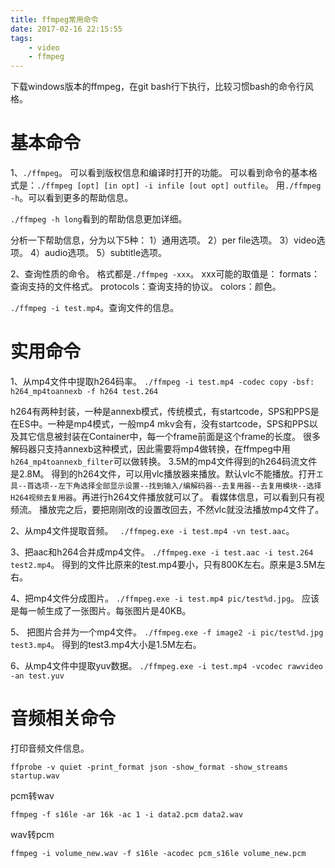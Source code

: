 ```yaml
---
title: ffmpeg常用命令
date: 2017-02-16 22:15:55
tags:
	- video
	- ffmpeg
---
```

下载windows版本的ffmpeg，在git bash行下执行，比较习惯bash的命令行风格。

# 基本命令
1、`./ffmpeg`。
可以看到版权信息和编译时打开的功能。
可以看到命令的基本格式是：`./ffmpeg [opt] [in opt] -i infile [out opt] outfile`。
用`./ffmpeg -h`。可以看到更多的帮助信息。

`./ffmpeg -h long`看到的帮助信息更加详细。

分析一下帮助信息，分为以下5种：
1）通用选项。
2）per file选项。
3）video选项。
4）audio选项。
5）subtitle选项。

2、查询性质的命令。
格式都是`./ffmpeg -xxx`。
xxx可能的取值是：
formats：查询支持的文件格式。
protocols：查询支持的协议。
colors：颜色。

`./ffmpeg -i test.mp4`。查询文件的信息。

# 实用命令

1、从mp4文件中提取h264码率。
`./ffmpeg -i test.mp4 -codec copy -bsf: h264_mp4toannexb -f h264 test.264`

h264有两种封装，一种是annexb模式，传统模式，有startcode，SPS和PPS是在ES中。一种是mp4模式，一般mp4 mkv会有，没有startcode，SPS和PPS以及其它信息被封装在Container中，每一个frame前面是这个frame的长度。
很多解码器只支持annexb这种模式，因此需要将mp4做转换，在ffmpeg中用`h264_mp4toannexb_filter`可以做转换。
3.5M的mp4文件得到的h264码流文件是2.8M。
得到的h264文件，可以用vlc播放器来播放。默认vlc不能播放。打开`工具--首选项--左下角选择全部显示设置--找到输入/编解码器--去复用器--去复用模块--选择H264视频去复用器`。再进行h264文件播放就可以了。
看媒体信息，可以看到只有视频流。
播放完之后，要把刚刚改的设置改回去，不然vlc就没法播放mp4文件了。

2、从mp4文件提取音频。
` ./ffmpeg.exe -i test.mp4 -vn test.aac`。

3、把aac和h264合并成mp4文件。
`./ffmpeg.exe -i test.aac -i test.264 test2.mp4`。
得到的文件比原来的test.mp4要小，只有800K左右。原来是3.5M左右。

4、把mp4文件分成图片。
`./ffmpeg.exe -i test.mp4 pic/test%d.jpg`。
应该是每一帧生成了一张图片。每张图片是40KB。

5、 把图片合并为一个mp4文件。
`./ffmpeg.exe -f image2 -i pic/test%d.jpg test3.mp4`。
得到的test3.mp4大小是1.5M左右。

6、从mp4文件中提取yuv数据。
`./ffmpeg.exe -i test.mp4 -vcodec rawvideo -an test.yuv`



# 音频相关命令

打印音频文件信息。

```
ffprobe -v quiet -print_format json -show_format -show_streams startup.wav  
```

pcm转wav

```
ffmpeg -f s16le -ar 16k -ac 1 -i data2.pcm data2.wav
```



wav转pcm

```
ffmpeg -i volume_new.wav -f s16le -acodec pcm_s16le volume_new.pcm
```

